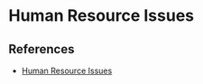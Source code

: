# Human Resource Issues

## References

- [Human Resource Issues](https://drive.google.com/file/d/1v4eqjOQFPLa7f-FdkS1KgZW4yGiKLR1E/view)
